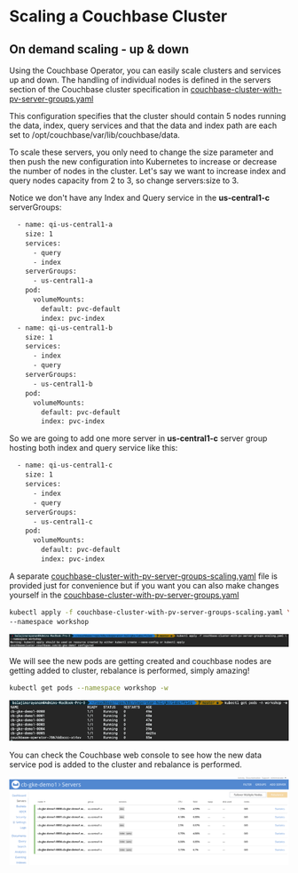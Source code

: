 # Scaling a Couchbase Cluster

## On demand scaling - up & down

Using the Couchbase Operator, you can easily scale clusters and services up and down. The handling of individual nodes is defined in the servers section of the Couchbase cluster specification in [couchbase-cluster-with-pv-server-groups.yaml](./files/couchbase-cluster-with-pv-server-groups.yaml)

This configuration specifies that the cluster should contain 5 nodes running the data, index, query services and that the data and index path are each set to /opt/couchbase/var/lib/couchbase/data.

To scale these servers, you only need to change the size parameter and then push the new configuration into Kubernetes to increase or decrease the number of nodes in the cluster. Let's say we want to increase index and query nodes capacity from 2 to 3, so change servers:size to 3.

Notice we don't have any Index and Query service in the **us-central1-c** serverGroups:

```bash
  - name: qi-us-central1-a
    size: 1
    services:
      - query
      - index
    serverGroups:
      - us-central1-a
    pod:
      volumeMounts:
        default: pvc-default
        index: pvc-index
  - name: qi-us-central1-b
    size: 1
    services:
      - index
      - query
    serverGroups:
      - us-central1-b
    pod:
      volumeMounts:
        default: pvc-default
        index: pvc-index
```
  
So we are going to add one more server in **us-central1-c** server group hosting both index and query service like this:

```bash
  - name: qi-us-central1-c
    size: 1
    services:
      - index
      - query
    serverGroups:
      - us-central1-c
    pod:
      volumeMounts:
        default: pvc-default
        index: pvc-index
```
  
A separate [couchbase-cluster-with-pv-server-groups-scaling.yaml](./files/couchbase-cluster-with-pv-server-groups-scaling.yaml) file is provided just for convenience but if you want you can also make changes yourself in the [couchbase-cluster-with-pv-server-groups.yaml](./files/couchbase-cluster-with-pv-server-groups.yaml)

```bash
kubectl apply -f couchbase-cluster-with-pv-server-groups-scaling.yaml \
--namespace workshop
```

![cb scaling](./assets/gcloud-cluster-cb-scaling1.png)

We will see the new pods are getting created and couchbase nodes are getting added to cluster, rebalance is performed, simply amazing!

```bash
kubectl get pods --namespace workshop -w
```

![cb scaled pods](./assets/gcloud-cluster-cb-scaled-pods.png)

You can check the Couchbase web console to see how the new data service pod is added to the cluster and rebalance is performed.

![cb scaled console](./assets/gcloud-cluster-cb-scaled-console.png)
